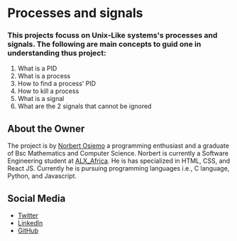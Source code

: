 # Processes and signals
### This projects focuss on Unix-Like systems's processes and signals. The following are main concepts to guid one in understanding thus project:
1. What is a PID
2. What is a process
3. How to find a process’ PID
4. How to kill a process
5. What is a signal
6. What are the 2 signals that cannot be ignored

## About the Owner
The project is by [Norbert Osiemo](https://www.nobertechx.xyz) a programming enthusiast and a graduate of Bsc Mathematics and Computer Science. Norbert is currently a Software Engineering student at [ALX_Africa](https://www.alxafrica.com/). He is has specialized in HTML, CSS, and React JS. Currently he is pursuing programming languages i.e., C language, Python, and Javascript.
## Social Media
- [Twitter](twitter.com/mainanorbert2)
- [LinkedIn](https://www.linkedin.com/in/norbert-osiemo-0256a4144/)
- [GitHub](github.com/mainanorbert)
